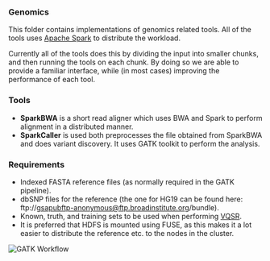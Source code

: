 ### Genomics
This folder contains implementations of genomics related tools.
All of the tools uses [Apache Spark](http://spark.apache.org/) to distribute
the workload.

Currently all of the tools does this by dividing the input into smaller chunks,
and then running the tools on each chunk. By doing so we are able to provide
a familiar interface, while (in most cases) improving the performance of each
tool.

### Tools
* **SparkBWA** is a short read aligner which uses BWA and Spark to
  perform alignment in a distributed manner.
* **SparkCaller** is used both preprocesses the file obtained from
  SparkBWA and does variant discovery. It uses GATK toolkit to perform the
  analysis.

### Requirements
* Indexed FASTA reference files (as normally required in the GATK pipeline).
* dbSNP files for the reference (the one for HG19 can be found
  here: ftp://gsapubftp-anonymous@ftp.broadinstitute.org/bundle).
* Known, truth, and training sets to be used when performing
  [VQSR](https://www.broadinstitute.org/gatk/gatkdocs/org_broadinstitute_gatk_tools_walkers_variantrecalibration_VariantRecalibrator.php).
* It is preferred that HDFS is mounted using FUSE, as this makes it a lot
  easier to distribute the reference etc. to the nodes in the cluster.

![GATK Workflow](img/spark_bio_workflow.png "Parts of the GATK workflow implemented
using Spark")
